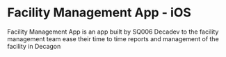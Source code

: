 # Facility Management App - iOS

Facility Management App is an app built by SQ006 Decadev to the facility management team 
ease their time to time reports and management of the facility in Decagon


